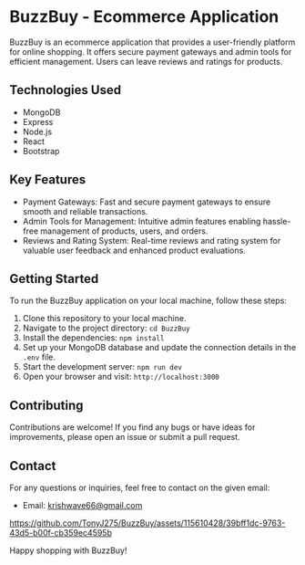 # BuzzBuy - Ecommerce Application

BuzzBuy is an ecommerce application that provides a user-friendly platform for online shopping. It offers secure payment gateways and admin tools for efficient management. Users can leave reviews and ratings for products.

## Technologies Used
- MongoDB
- Express
- Node.js
- React
- Bootstrap

## Key Features
- Payment Gateways: Fast and secure payment gateways to ensure smooth and reliable transactions.
- Admin Tools for Management: Intuitive admin features enabling hassle-free management of products, users, and orders.
- Reviews and Rating System: Real-time reviews and rating system for valuable user feedback and enhanced product evaluations.

## Getting Started
To run the BuzzBuy application on your local machine, follow these steps:

1. Clone this repository to your local machine.
2. Navigate to the project directory: `cd BuzzBuy`
3. Install the dependencies: `npm install`
4. Set up your MongoDB database and update the connection details in the `.env` file.
5. Start the development server: `npm run dev`
6. Open your browser and visit: `http://localhost:3000`

## Contributing
Contributions are welcome! If you find any bugs or have ideas for improvements, please open an issue or submit a pull request.

## Contact
For any questions or inquiries, feel free to contact on the given email:
- Email: krishwave66@gmail.com



https://github.com/TonyJ275/BuzzBuy/assets/115610428/39bff1dc-9763-43d5-b00f-cb359ec4595b


Happy shopping with BuzzBuy!
